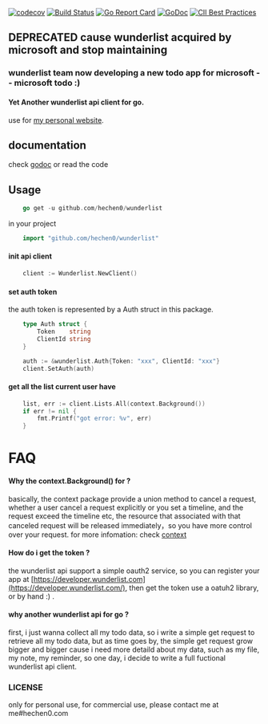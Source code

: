 [![codecov](https://codecov.io/gh/hechen0/wunderlist/branch/master/graph/badge.svg)](https://codecov.io/gh/hechen0/wunderlist)
[![Build Status](https://travis-ci.org/hechen0/wunderlist.svg?branch=master)](https://travis-ci.org/hechen0/wunderlist)
[![Go Report Card](https://goreportcard.com/badge/github.com/hechen0/wunderlist)](https://goreportcard.com/report/github.com/hechen0/wunderlist)
[![GoDoc](https://godoc.org/github.com/hechen0/wunderlist?status.svg)](https://godoc.org/github.com/hechen0/wunderlist)
[![CII Best Practices](https://bestpractices.coreinfrastructure.org/projects/1384/badge)](https://bestpractices.coreinfrastructure.org/projects/1384)

## DEPRECATED cause wunderlist acquired by microsoft and stop maintaining
### wunderlist team now developing a new todo app for microsoft -- microsoft todo :)
#### Yet Another wunderlist api client for go.

use for [my personal website](https://hechen0.com).

## documentation

check [godoc](http://godoc.org/github.com/hechen0/wunderlist)
or read the code

## Usage

```go
    go get -u github.com/hechen0/wunderlist
```

in your project

```go
    import "github.com/hechen0/wunderlist"
```


#### init api client

```go
    client := Wunderlist.NewClient()
```

#### set auth token

the auth token is represented by a Auth struct in this package.

```go
    type Auth struct {
    	Token    string
    	ClientId string
    }
```

```go
    auth := &wunderlist.Auth{Token: "xxx", ClientId: "xxx"}
    client.SetAuth(auth)
```

#### get all the list current user have
```go
    list, err := client.Lists.All(context.Background())
    if err != nil {
        fmt.Printf("got error: %v", err)
    }
```

# FAQ
#### Why the context.Background() for ?

basically, the context package provide a union method to cancel a request,
whether a user cancel a request explicitly or you set a timeline, and the
request exceed the timeline etc, the resource that associated with that
canceled request will be released immediately，so you have more control
over your request. for more infomation: check [context](https://golang.org/pkg/context/)

#### How do i get the token ?

the wunderlist api support a simple oauth2 service, so you can register
your app at [https://developer.wunderlist.com](https://developer.wunderlist.com/),
then get the token use a oatuh2 library, or by hand :) .

#### why another wunderlist api for go ?

first, i just wanna collect all my todo data, so i write a simple get
request to retrieve all my todo data, but as time goes by, the simple get
request grow bigger and bigger cause i need more detaild about my data, such
as my file, my note, my reminder, so one day, i decide to write a full
fuctional wunderlist api client.

### LICENSE

only for personal use, for commercial use, please contact me at me#hechen0.com
